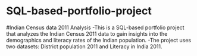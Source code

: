 # SQL-based-portfolio-project
#Indian Census data 2011 Analysis
-This is a SQL-based portfolio project that analyzes the Indian Census 2011 data to gain insights into the demographics and literacy rates of the Indian population. 
-The project uses two datasets: District population 2011 and Literacy in India 2011.
